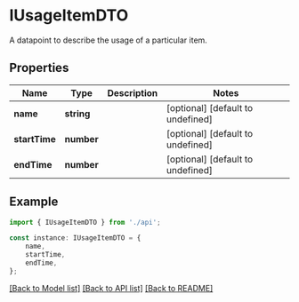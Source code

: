 # IUsageItemDTO

A datapoint to describe the usage of a particular item.

## Properties

Name | Type | Description | Notes
------------ | ------------- | ------------- | -------------
**name** | **string** |  | [optional] [default to undefined]
**startTime** | **number** |  | [optional] [default to undefined]
**endTime** | **number** |  | [optional] [default to undefined]

## Example

```typescript
import { IUsageItemDTO } from './api';

const instance: IUsageItemDTO = {
    name,
    startTime,
    endTime,
};
```

[[Back to Model list]](../README.md#documentation-for-models) [[Back to API list]](../README.md#documentation-for-api-endpoints) [[Back to README]](../README.md)
